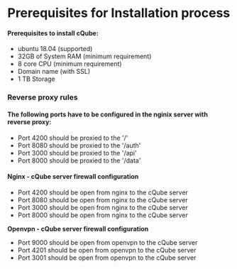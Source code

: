 # Prerequisites for Installation process

#### Prerequisites to install cQube:

* ubuntu 18.04 \(supported\)
* 32GB of System RAM \(minimum requirement\)
* 8 core CPU \(minimum requirement\)
* Domain name \(with SSL\)
* 1 TB Storage

### Reverse proxy rules 

#### The following ports have to be configured in the nginix server with reverse proxy:

* Port 4200 should be proxied to the '/'
* Port 8080 should be proxied to the '/auth'
* Port 3000 should be proxied to the '/api'
* Port 8000 should be proxied to the '/data'

#### Nginx - cQube server firewall configuration

* Port 4200 should be open from nginx to the cQube server
* Port 8080 should be open from nginx to the cQube server
* Port 3000 should be open from nginx to the cQube server
* Port 8000 should be open from nginx to the cQube server

**Openvpn - cQube server firewall configuration**

* Port 9000 should be open from openvpn to the cQube server
* Port 4201 should be open from openvpn to the cQube server
* Port 3001 should be open from openvpn to the cQube server   

